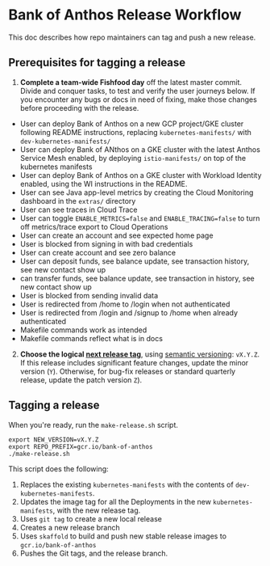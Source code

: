 # Bank of Anthos Release Workflow

This doc describes how repo maintainers can tag and push a new release. 


## Prerequisites for tagging a release 

1. **Complete a team-wide Fishfood day** off the latest master commit. Divide and conquer tasks, to test and verify the user journeys below. If you encounter any bugs or docs in need of fixing, make those changes before proceeding with the release. 

- User can deploy Bank of Anthos on a new GCP project/GKE cluster following README instructions, replacing `kubernetes-manifests/` with `dev-kubernetes-manifests/` 
- User can deploy Bank of ANthos on a GKE cluster with the latest Anthos Service Mesh enabled, by deploying `istio-manifests/` on top of the kubernetes manifests 
- User can deploy Bank of Anthos on a GKE cluster with Workload Identity enabled, using the WI instructions in the README.
- User can see Java app-level metrics by creating the Cloud Monitoring dashboard in the `extras/` directory 
- User can see traces in Cloud Trace
- User can toggle `ENABLE_METRICS=false` and `ENABLE_TRACING=false` to turn off metrics/trace export to Cloud Operations
- User can create an account and see expected home page
- User is blocked from signing in with bad credentials
- User can create account and see zero balance
- User can deposit funds, see balance update, see transaction history, see new contact show up
- can transfer funds, see balance update, see transaction in history, see new contact show up
- User is blocked from sending invalid data
- User is redirected from /home to /login when not authenticated
- User is redirected from /login and /signup to /home when already authenticated
- Makefile commands work as intended
- Makefile commands reflect what is in docs


2. **Choose the logical [next release tag](https://github.com/GoogleCloudPlatform/bank-of-anthos/releases)**, using [semantic versioning](https://semver.org/): `vX.Y.Z`. If this release includes significant feature changes, update the minor version (`Y`). Otherwise, for bug-fix releases or standard quarterly release, update the patch version `Z`). 


## Tagging a release 

When you're ready, run the `make-release.sh` script. 

```
export NEW_VERSION=vX.Y.Z
export REPO_PREFIX=gcr.io/bank-of-anthos
./make-release.sh
```


This script does the following: 

1. Replaces the existing `kubernetes-manifests` with the contents of `dev-kubernetes-manifests`. 
2. Updates the image tag for all the Deployments in the new `kubernetes-manifests`, with the new release tag. 
3. Uses `git tag` to create a new local release 
4. Creates a new release branch 
5. Uses `skaffold` to build and push new stable release images to `gcr.io/bank-of-anthos` 
6. Pushes the Git tags, and the release branch. 


